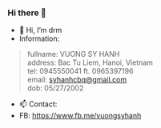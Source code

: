 ### Hi there 👋

- 👋 Hi, I’m drm
- Information:
> fullname: VUONG SY HANH<br/>
> address: Bac Tu Liem, Hanoi, Vietnam<br/>
> tel: 0945550041 ft. 0965397196<br/>
> email: syhanhcbq@gmail.com<br/>
> dob: 05/27/2002<br/>
- 📫 Contact:
- FB: https://www.fb.me/vuongsyhanh
<!---
drmHUE/drmHUE is a ✨ special ✨ repository because its `README.md` (this file) appears on your GitHub profile.
You can click the Preview link to take a look at your changes.
--->
